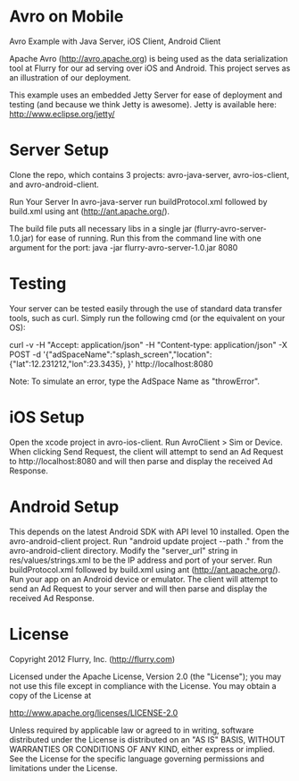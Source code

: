 Avro on Mobile
===========

Avro Example with Java Server, iOS Client, Android Client

Apache Avro (http://avro.apache.org) is being used as the data serialization tool at Flurry for our ad serving over iOS and Android. This project serves as an illustration of our deployment.

This example uses an embedded Jetty Server for ease of deployment and testing (and because we think Jetty is awesome). Jetty is available here: 
http://www.eclipse.org/jetty/

Server Setup
=====

Clone the repo, which contains 3 projects: avro-java-server, avro-ios-client, and avro-android-client. 

Run Your Server
In avro-java-server run buildProtocol.xml followed by build.xml using ant (http://ant.apache.org/).

The build file puts all necessary libs in a single jar (flurry-avro-server-1.0.jar) for ease of running. Run this from the command line with one argument for the port:
java -jar flurry-avro-server-1.0.jar 8080

Testing
=====

Your server can be tested easily through the use of standard data transfer tools, such as curl. Simply run the following cmd (or the equivalent on your OS):

curl -v -H "Accept: application/json" -H "Content-type: application/json" -X POST -d '{"adSpaceName":"splash_screen","location":{"lat":12.231212,"lon":23.3435},
}' http://localhost:8080

Note: To simulate an error, type the AdSpace Name as "throwError".

iOS Setup
=====

Open the xcode project in avro-ios-client. Run AvroClient > Sim or Device. When clicking Send Request, the client will attempt to send an Ad Request to http://localhost:8080 and will then parse and display the received Ad Response.

Android Setup
=====

This depends on the latest Android SDK with API level 10 installed. Open the avro-android-client project. Run "android update project --path ." from the avro-android-client directory. Modify the "server_url" string in res/values/strings.xml to be the IP address and port of your server. Run buildProtocol.xml followed by build.xml using ant (http://ant.apache.org/). Run your app on an Android device or emulator. The client will attempt to send an Ad Request to your server and will then parse and display the received Ad Response.

License 
=====
Copyright 2012 Flurry, Inc. (http://flurry.com)

Licensed under the Apache License, Version 2.0 (the "License"); you may not use this file except in compliance with the License.
You may obtain a copy of the License at

http://www.apache.org/licenses/LICENSE-2.0

Unless required by applicable law or agreed to in writing, software distributed under the License is distributed on an "AS IS" BASIS, WITHOUT WARRANTIES OR CONDITIONS OF ANY KIND, either express or implied. See the License for the specific language governing permissions and limitations under the License.